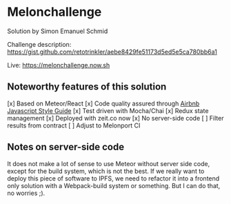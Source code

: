# Melonchallenge

Solution by Simon Emanuel Schmid

Challenge description: https://gist.github.com/retotrinkler/aebe8429fe51173d5ed5e5ca780bb6a1

Live: https://melonchallenge.now.sh


## Noteworthy features of this solution
[x] Based on Meteor/React
[x] Code quality assured through [Airbnb Javascript Style Guide](https://github.com/airbnb/javascript)
[x] Test driven with Mocha/Chai
[x] Redux state management
[x] Deployed with zeit.co now
[x] No server-side code
[ ] Filter results from contract
[ ] Adjust to Melonport CI

## Notes on server-side code
It does not make a lot of sense to use Meteor without server side code, except for the build system,
which is not the best. If we really want to deploy this piece of software to IPFS, we need to refactor
it into a frontend only solution with a Webpack-build system or something. But I can do that, no worries ;).
